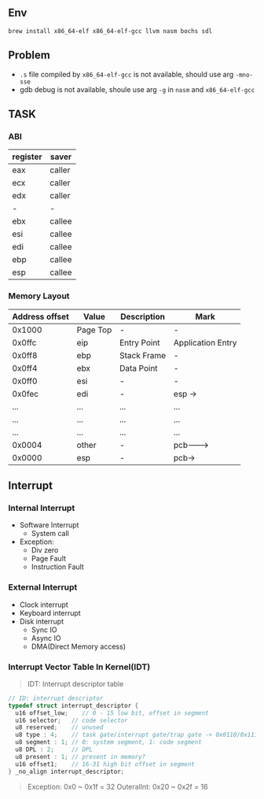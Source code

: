 ## Env
```shell
brew install x86_64-elf x86_64-elf-gcc llvm nasm bochs sdl
```

## Problem
- `.s` file compiled by `x86_64-elf-gcc` is not available, should use arg `-mno-sse`
- gdb debug is not available, shoule use arg `-g` in `nasm` and `x86_64-elf-gcc`


## TASK
### ABI
| register | saver  |
| -------- | ------ |
| eax      | caller |
| ecx      | caller |
| edx      | caller |
| -        | -      |
| ebx      | callee |
| esi      | callee |
| edi      | callee |
| ebp      | callee |
| esp      | callee |
### Memory Layout
| Address offset | Value    | Description | Mark              |
| -------------- | -------- | ----------- | ----------------- |
| 0x1000         | Page Top | -           | -                 |
| 0x0ffc         | eip      | Entry Point | Application Entry |
| 0x0ff8         | ebp      | Stack Frame | -                 |
| 0x0ff4         | ebx      | Data Point  | -                 |
| 0x0ff0         | esi      | -           | -                 |
| 0x0fec         | edi      | -           | esp ->            |
| ...            | ...      | ...         | ...               |
| ...            | ...      | ...         | ...               |
| ...            | ...      | ...         | ...               |
| 0x0004         | other    | -           | pcb--->           |
| 0x0000         | esp      | -           | pcb->             |

## Interrupt
### Internal Interrupt
- Software Interrupt
  - System call
- Exception:
  - Div zero
  - Page Fault
  - Instruction Fault

### External Interrupt
- Clock interrupt
- Keyboard interrupt
- Disk interrupt
  - Sync IO
  - Async IO
  - DMA(Direct Memory access)
  
### Interrupt Vector Table In Kernel(IDT)
> IDT: Interrupt descriptor table
```cpp
// ID: interrupt descriptor
typedef struct interrupt_descriptor {
  u16 offset_low;    // 0 - 15 low bit, offset in segment
  u16 selector;   // code selector
  u8 reserved;    // unused
  u8 type : 4;    // task gate/interrupt gate/trap gate -> 0x0110/0x1110/...
  u8 segment : 1; // 0: system segment, 1: code segment
  u8 DPL : 2;     // DPL
  u8 present : 1; // present in memory?
  u16 offset1;    // 16-31 high bit offset in segment
} _no_align interrupt_descriptor;
```

> Exception: 0x0 ~ 0x1f = 32
> OuteralInt: 0x20 ~ 0x2f = 16